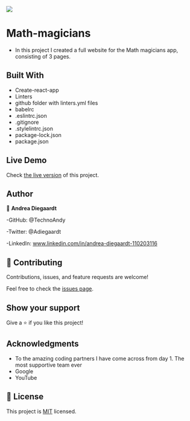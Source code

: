 

![](https://img.shields.io/badge/Microverse-blueviolet)

# Math-magicians

- In this project I created a full website for the Math magicians app, consisting of 3 pages.

## Built With
- Create-react-app
- Linters
- github folder with linters.yml files
- babelrc
- .eslintrc.json
- .gitignore
- .stylelintrc.json
- package-lock.json
- package.json

## Live Demo

Check [the live version](https://math-magicians-153.netlify.app/) of this project.

## Author

👤 **Andrea Diegaardt**

-GitHub: @TechnoAndy

-Twitter: @Adiegaardt

-LinkedIn: www.linkedin.com/in/andrea-diegaardt-110203116


## 🤝 Contributing

Contributions, issues, and feature requests are welcome!

Feel free to check the [issues page](../../issues/).

## Show your support

Give a ⭐️ if you like this project!

## Acknowledgments

- To the amazing coding partners I have come across from day 1. The most supportive team ever
- Google
- YouTube

## 📝 License

This project is [MIT](./LICENSE.MD) licensed.

